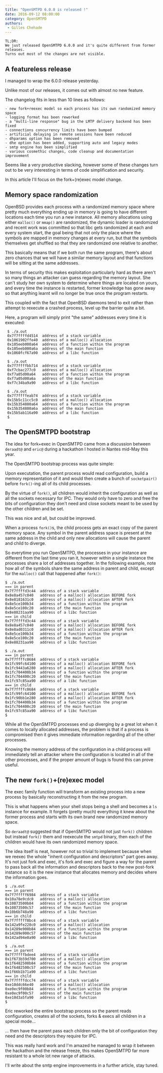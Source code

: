 ```yaml
---
title: "OpenSMTPD 6.0.0 is released !"
date: 2016-09-12 08:00:00
category: OpenSMTPD
authors:
 - Gilles Chehade
---
```


	TL;DR:
	We just released OpenSMTPD 6.0.0 and it's quite different from former releases.
	Turns out most of the changes are not visible.


A featureless release
---------------------
I managed to wrap the 6.0.0 release yesterday.

Unlike most of our releases, it comes out with almost no new feature.

The changelog fits in less than 10 lines as follows:

    - new fork+reexec model so each process has its own randomized memory space
    - logging format has been reworked
    - a "multi-line response" bug in the LMTP delivery backend has been fixed
    - connections concurrency limits have been bumped
    - artificial delaying in remote sessions have been reduced
    - dhparams option has been removed
    - dhe option has been added, supporting auto and legacy modes
    - smtp engine has been simplified
    - various cosmethic changes, code cleanup and documentation improvement

Seems like a very productive slacking, however some of these changes turn out
to be very interesting in terms of code simplification and security.

In this article I'll focus on the fork+(re)exec model change.


Memory space randomization
--------------------------
OpenBSD provides each process with a randomized memory space where pretty much
everything ending up in memory is going to have different locations each time
you run a new instance. All memory allocations using either `malloc()` or
`mmap()` are randomized, the dynamic loader is randomized and recent work was
committed so that libc gets randomized at each and every system start, the
goal being that not only the place where the symbols are mapped in memory
changes at every run, but that the symbols themselves get shuffled so that
they are randomized one relative to another.

This basically means that if we both run the same program, there's about zero
chances that we will have a similar memory layout and that functions will be
sitting at the same addresses.

In terms of security this makes exploitation particularly hard as there aren't
so many things an attacker can guess regarding the memory layout. She can't
study her own system to determine where things are located on yours, and every
time the instance is restarted, former knowledge has gone away so that anything
learnt will no longer be true once the program restarts.

This coupled with the fact that OpenBSD daemons tend to exit rather than attempt
to rexecute a crashed process, level up the barrier quite a bit.

Here, a program will simply print "the same" addresses every time it is
executed:

     $ ./a.out
     0x7f7ffffd4514  address of a stack variable
     0x1061902ffe40  address of a malloc() allocation
     0x105eeb000a64  address of a function within the program
     0x105eeb000a6a  address of the main function
     0x1060fcf67a90  address of a libc function
     
     $ ./a.out
     0x7f7ffffbb714  address of a stack variable
     0xf7cbac277c0   address of a malloc() allocation
     0xf7a05d00a64   address of a function within the program
     0xf7a05d00a6a   address of the main function
     0xf7c34ba9a90   address of a libc function
     
     $ ./a.out
     0x7f7ffffeab74  address of a stack variable
     0x15b5c11cc5c0  address of a malloc() allocation
     0x15b354800a64  address of a function within the program
     0x15b354800a6a  address of the main function
     0x15b5ab116a90  address of a libc function
     $


The OpenSMTPD bootstrap
-----------------------
The idea for fork+exec in OpenSMTPD came from a discussion between `deraadt@`
and `eric@` during a hackathon I hosted in Nantes mid-May this year.

The OpenSMTPD bootstrap process was quite simple:

Upon executation, the parent process would read configuration, build a memory
representation of it and would then create a bunch of `socketpair()` before
`fork()`-ing all of its child processes.

By the virtue of `fork()`, all children would inherit the configuration as well
as all the sockets necessary for IPC. They would only have to zero and free the
bits of configuration they don't need and close sockets meant to be used by the
other children and be set.

This was nice and all, but could be improved.

When a process `fork()`s, the child process gets an exact copy of the parent
memory space. Any symbol in the parent address space is present at the same
address in the child and only new allocations will cause the parent and child
to diverge.

So everytime you run OpenSMTPD, the processes in your instance are different
from the last time you ran it, however within a single instance the processes
share a lot of addresses together. In the following example, note how all of
the symbols share the same address in parent and child, except for the
`malloc()` call that happened after `fork()`:

    $ ./a.out
    === in parent
    0x7f7ffffd3c44  address of a stack variable
    0x8e8a457c040   address of a malloc() allocation BEFORE fork
    0x8e8181631c0   address of a malloc() allocation AFTER fork
    0x8e5ce100b34   address of a function within the program
    0x8e5ce100c20   address of the main function
    0x8e88231aa90   address of a libc function
    === in child
    0x7f7ffffd3c44  address of a stack variable
    0x8e8a457c040   address of a malloc() allocation BEFORE fork
    0x8e8ad0311c0   address of a malloc() allocation AFTER fork
    0x8e5ce100b34   address of a function within the program
    0x8e5ce100c20   address of the main function
    0x8e88231aa90   address of a libc function
    
    $ ./a.out
    === in parent
    0x7f7ffffc0684  address of a stack variable
    0x1fc99fc64100  address of a malloc() allocation BEFORE fork
    0x1fc9443a6280  address of a malloc() allocation AFTER fork
    0x1fc704400b34  address of a function within the program
    0x1fc704400c20  address of the main function
    0x1fc97c85aa90  address of a libc function
    === in child
    0x7f7ffffc0684  address of a stack variable
    0x1fc99fc64100  address of a malloc() allocation BEFORE fork
    0x1fc90bb1e280  address of a malloc() allocation AFTER fork
    0x1fc704400b34  address of a function within the program
    0x1fc704400c20  address of the main function
    0x1fc97c85aa90  address of a libc function
    $

While all the OpenSMTPD processes end up diverging by a great lot when
it comes to locally allocated addresses, the problem is that if a process
is compromised then it gives immediate information regarding all of the
other processes.

Knowing the memory address of the configuration in a child process will
immediately tell an attacker where the configuration is located in all
of the other processes, and if the proper amount of bugs is found this
can prove useful.


The new `fork()`+(re)exec model
-------------------------------
The exec family function will transform an existing process into a new
process by basically reconstructing it from the new program.

This is what happens when your shell stops being a shell and becomes
a `ls` instance for example. It forgets (pretty much) everything it
knew about the former process and starts with its own brand new
randomized memory space.

So `deraadt@` suggested that if OpenSMTPD would not just `fork()` children
but instead `fork()` them and reexecute the `smtpd` binary, then each of
the children would have its own randomized memory space.

The idea itself is neat, however not so trivial to implement because when
we reexec the whole "inherit configuration and descriptors" part goes away.
It's not just fork and exec, it's fork and exec and figure a way for the
parent to pass back all the information and descriptors back to the new
post-fork instance so it is the new instance that allocates memory and
decides where the information goes.

    $ ./a.out
    === in parent
    0x7f7fffff6984  address of a stack variable
    0x10a78e9cdc0   address of a malloc() allocation
    0x10873500b84   address of a function within the program
    0x10873500c57   address of the main function
    0x10b6b748a90   address of a libc function
    === in child
    0x7f7fffff8bc4  address of a stack variable
    0x142a9fe228c0  address of a malloc() allocation
    0x14289e900b84  address of a function within the program
    0x14289e900c57  address of the main function
    0x142ad94e0a90  address of a libc function
    
    $ ./a.out
    === in parent
    0x7f7ffffbdee4  address of a stack variable
    0x1f673b59d700  address of a malloc() allocation
    0x1f6482500b84  address of a function within the program
    0x1f6482500c57  address of the main function
    0x1f66b1b71a90  address of a libc function
    === in child
    0x7f7ffffdcc74  address of a stack variable
    0xe10ddc66e40   address of a malloc() allocation
    0xe0ec9f00b84   address of a function within the program
    0xe0ec9f00c57   address of the main function
    0xe10d3a5fa90   address of a libc function
    $

Eric reworked the entire bootstrap process so the parent reads configuration,
creates all of the sockets, forks & execs all children in a special mode...

... then have the parent pass each children only the bit of configuration
they need and the descriptors they require for IPC.

This was really hard work and I'm amazed he managed to wrap it between the
hackathon and the release freeze, this makes OpenSMTPD far more resistant to
a whole lot new range of attacks.

I'll write about the smtp engine improvements in a further article, stay tuned.
